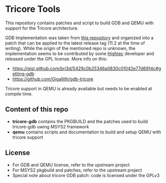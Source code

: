 # Tricore Tools

This repository contains patches and script to build GDB and QEMU with support for the Tricore architecture.

GDB Implementation was taken from [this repository](https://github.com/Gigallith/gdb-tricore) and organized
into a patch that can be applied to the latest release tag (11.2 at the time of writing).
While the origin of the mentioned repo is unknown, the implementation seems
to be contributed by some [Hightec](https://hightec-rt.com/en/) developer and released under the GPL license.
More info on this:

- https://gist.github.com/bri3d/5429c0b25346a0830c01042e77d6914c#getting-gdb
- https://github.com/Gigallith/gdb-tricore

Tricore support in QEMU is already available but needs to be enabled at compile time.

## Content of this repo

- **tricore-gdb** contains the PKGBUILD and the patches used to build tricore-gdb uwing MSYS2 framework
- **qemu** contains scripts and documentation to build and setup QEMU with tricore support

## License

- For GDB and QEMU license, refer to the upstream project
- For MSYS2 pkgbuild and patches, refer to the upstream project
- Special note about tricore GDB patch: code is licensed under the GPLv3